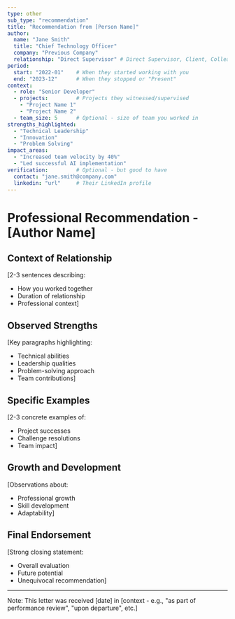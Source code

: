 ```yaml
---
type: other
sub_type: "recommendation"
title: "Recommendation from [Person Name]"
author:
  name: "Jane Smith"
  title: "Chief Technology Officer"
  company: "Previous Company"
  relationship: "Direct Supervisor" # Direct Supervisor, Client, Colleague, etc.
period:
  start: "2022-01"    # When they started working with you
  end: "2023-12"      # When they stopped or "Present"
context:
  - role: "Senior Developer"
  - projects:         # Projects they witnessed/supervised
    - "Project Name 1"
    - "Project Name 2"
  - team_size: 5      # Optional - size of team you worked in
strengths_highlighted:
  - "Technical Leadership"
  - "Innovation"
  - "Problem Solving"
impact_areas:
  - "Increased team velocity by 40%"
  - "Led successful AI implementation"
verification:         # Optional - but good to have
  contact: "jane.smith@company.com"
  linkedin: "url"     # Their LinkedIn profile
---
```


# Professional Recommendation - [Author Name]

## Context of Relationship
[2-3 sentences describing:
- How you worked together
- Duration of relationship
- Professional context]

## Observed Strengths
[Key paragraphs highlighting:
- Technical abilities
- Leadership qualities
- Problem-solving approach
- Team contributions]

## Specific Examples
[2-3 concrete examples of:
- Project successes
- Challenge resolutions
- Team impact]

## Growth and Development
[Observations about:
- Professional growth
- Skill development
- Adaptability]

## Final Endorsement
[Strong closing statement:
- Overall evaluation
- Future potential
- Unequivocal recommendation]

---
Note: This letter was received [date] in [context - e.g., "as part of performance review", "upon departure", etc.]
